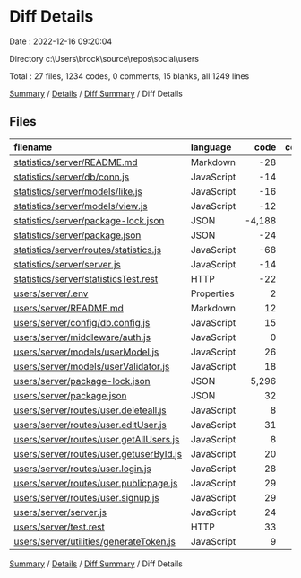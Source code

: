# Diff Details

Date : 2022-12-16 09:20:04

Directory c:\\Users\\brock\\source\\repos\\social\\users

Total : 27 files,  1234 codes, 0 comments, 15 blanks, all 1249 lines

[Summary](results.md) / [Details](details.md) / [Diff Summary](diff.md) / Diff Details

## Files
| filename | language | code | comment | blank | total |
| :--- | :--- | ---: | ---: | ---: | ---: |
| [statistics/server/README.md](/statistics/server/README.md) | Markdown | -28 | 0 | -8 | -36 |
| [statistics/server/db/conn.js](/statistics/server/db/conn.js) | JavaScript | -14 | 0 | -2 | -16 |
| [statistics/server/models/like.js](/statistics/server/models/like.js) | JavaScript | -16 | 0 | -2 | -18 |
| [statistics/server/models/view.js](/statistics/server/models/view.js) | JavaScript | -12 | 0 | -2 | -14 |
| [statistics/server/package-lock.json](/statistics/server/package-lock.json) | JSON | -4,188 | 0 | -1 | -4,189 |
| [statistics/server/package.json](/statistics/server/package.json) | JSON | -24 | 0 | -1 | -25 |
| [statistics/server/routes/statistics.js](/statistics/server/routes/statistics.js) | JavaScript | -68 | -20 | -40 | -128 |
| [statistics/server/server.js](/statistics/server/server.js) | JavaScript | -14 | 0 | -4 | -18 |
| [statistics/server/statisticsTest.rest](/statistics/server/statisticsTest.rest) | HTTP | -22 | -7 | -6 | -35 |
| [users/server/.env](/users/server/.env) | Properties | 2 | 0 | 0 | 2 |
| [users/server/README.md](/users/server/README.md) | Markdown | 12 | 0 | 2 | 14 |
| [users/server/config/db.config.js](/users/server/config/db.config.js) | JavaScript | 15 | 0 | 3 | 18 |
| [users/server/middleware/auth.js](/users/server/middleware/auth.js) | JavaScript | 0 | 0 | 1 | 1 |
| [users/server/models/userModel.js](/users/server/models/userModel.js) | JavaScript | 26 | 1 | 2 | 29 |
| [users/server/models/userValidator.js](/users/server/models/userValidator.js) | JavaScript | 18 | 2 | 4 | 24 |
| [users/server/package-lock.json](/users/server/package-lock.json) | JSON | 5,296 | 0 | 1 | 5,297 |
| [users/server/package.json](/users/server/package.json) | JSON | 32 | 0 | 1 | 33 |
| [users/server/routes/user.deleteall.js](/users/server/routes/user.deleteall.js) | JavaScript | 8 | 0 | 2 | 10 |
| [users/server/routes/user.editUser.js](/users/server/routes/user.editUser.js) | JavaScript | 31 | 7 | 8 | 46 |
| [users/server/routes/user.getAllUsers.js](/users/server/routes/user.getAllUsers.js) | JavaScript | 8 | 0 | 2 | 10 |
| [users/server/routes/user.getuserById.js](/users/server/routes/user.getuserById.js) | JavaScript | 20 | 0 | 5 | 25 |
| [users/server/routes/user.login.js](/users/server/routes/user.login.js) | JavaScript | 28 | 3 | 11 | 42 |
| [users/server/routes/user.publicpage.js](/users/server/routes/user.publicpage.js) | JavaScript | 29 | 4 | 10 | 43 |
| [users/server/routes/user.signup.js](/users/server/routes/user.signup.js) | JavaScript | 29 | 4 | 10 | 43 |
| [users/server/server.js](/users/server/server.js) | JavaScript | 24 | 0 | 4 | 28 |
| [users/server/test.rest](/users/server/test.rest) | HTTP | 33 | 6 | 13 | 52 |
| [users/server/utilities/generateToken.js](/users/server/utilities/generateToken.js) | JavaScript | 9 | 0 | 2 | 11 |

[Summary](results.md) / [Details](details.md) / [Diff Summary](diff.md) / Diff Details